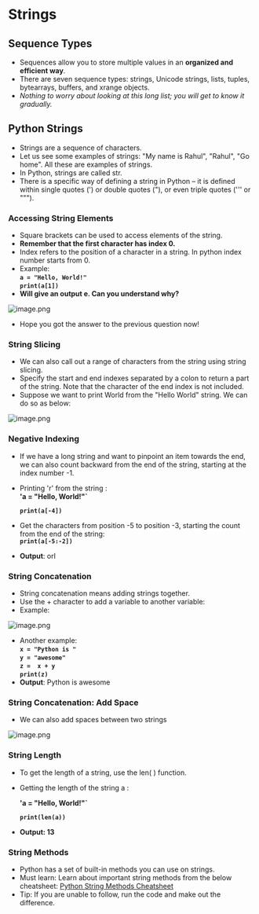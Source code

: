 # Strings

## Sequence Types

* Sequences allow you to store multiple values in an **organized and efficient way**.
* There are seven sequence types: strings, Unicode strings, lists, tuples, bytearrays, buffers, and xrange objects.
* _Nothing to worry about looking at this long list; you will get to know it gradually._

## Python Strings

* Strings are a sequence of characters.
* Let us see some examples of strings: "My name is Rahul", "Rahul", "Go home". All these are examples of strings.
* In Python, strings are called str.
* There is a specific way of defining a string in Python – it is defined within single quotes (') or double quotes ("), or even triple quotes (''' or """).

### Accessing String Elements

* Square brackets can be used to access elements of the string.
* **Remember that the first character has index 0.**
* Index refers to the position of a character in a string. In python index number starts from 0.
* Example: \
  **`a = "Hello, World!"`**\
  **`print(a[1])`**
* **Will give an output e. Can you understand why?**

![image.png](https://dphi-live.s3.amazonaws.com/media_uploads/image_e25fba17090d4b7fa3568c1fa7ac5773.png)

* Hope you got the answer to the previous question now!

### String Slicing

* We can also call out a range of characters from the string using string slicing.
* Specify the start and end indexes separated by a colon to return a part of the string. Note that the character of the end index is not included.
* Suppose we want to print World from the "Hello World" string. We can do so as below:

![image.png](https://dphi-live.s3.amazonaws.com/media_uploads/image_d87f6a4428d7403c898454d5b5130844.png)

### Negative Indexing

* If we have a long string and want to pinpoint an item towards the end, we can also count backward from the end of the string, starting at the index number -1.
*   Printing 'r' from the string :\
    **'a = "Hello, World!"`**

    **`print(a[-4])`**
* Get the characters from position -5 to position -3, starting the count from the end of the string: \
  **`print(a[-5:-2])`**
* **Output**: orl

### String Concatenation

* String concatenation means adding strings together.
* Use the + character to add a variable to another variable:
*   Example:

![image.png](https://dphi-live.s3.amazonaws.com/media_uploads/image_f99e3cec855e4e0ca673520d682ec3d8.png)
* Another example:\
  **`x = "Python is "`**\
  **`y = "awesome"`**\
  **`z =  x + y`**\
  **`print(z)`**
* **Output**: Python is awesome

### String Concatenation: Add Space

* We can also add spaces between two strings

![image.png](https://dphi-live.s3.amazonaws.com/media_uploads/image_8d557ac674d54f3daff8c4324c7e1719.png)

### String Length

* To get the length of a string, use the len( ) function.
*   Getting the length of the string a :

    **'a = "Hello, World!"`**

    **`print(len(a))`**
* **Output: 13**

### String Methods

* Python has a set of built-in methods you can use on strings.
* Must learn: Learn about important string methods from the below cheatsheet: [Python String Methods Cheatsheet](https://www.codecademy.com/learn/learn-python-3/modules/learn-python3-strings/cheatsheet)
* Tip: If you are unable to follow, run the code and make out the difference.